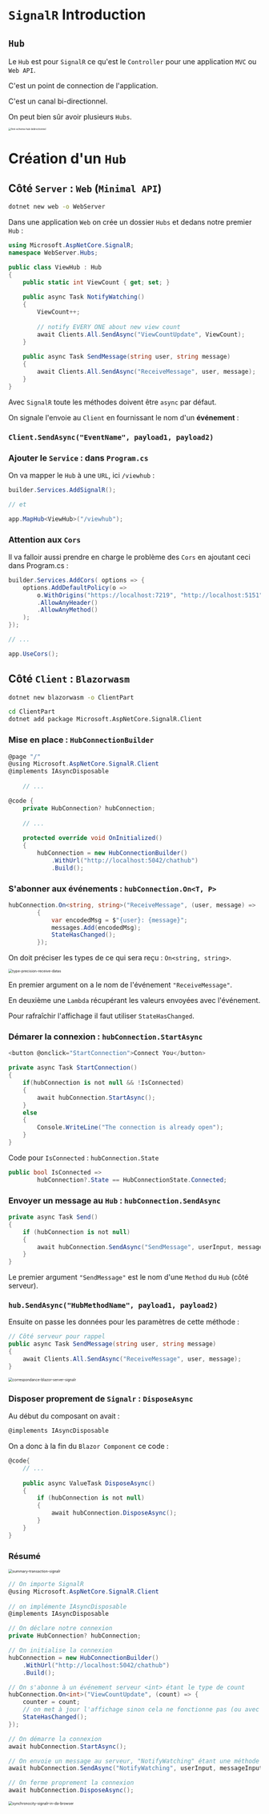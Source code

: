 # `SignalR` Introduction



## `Hub`

Le `Hub` est pour `SignalR` ce qu'est le `Controller` pour une application `MVC` ou `Web API`.

C'est un point de connection de l'application.

C'est un canal bi-directionnel.

On peut bien sûr avoir plusieurs `Hubs`.

<img src="assets/first-schema-hub-bidirectionnel.png" alt="first-schema-hub-bidirectionnel" style="zoom: 33%;" />



# Création d'un `Hub`



## Côté `Server` : `Web` (`Minimal API`)

```bash
dotnet new web -o WebServer
```



Dans une application `Web` on crée un dossier `Hubs` et dedans notre premier `Hub` :

```cs
using Microsoft.AspNetCore.SignalR;
namespace WebServer.Hubs;

public class ViewHub : Hub
{
    public static int ViewCount { get; set; }
    
    public async Task NotifyWatching()
    {
        ViewCount++;
        
        // notify EVERY ONE about new view count
        await Clients.All.SendAsync("ViewCountUpdate", ViewCount);
    }
    
    public async Task SendMessage(string user, string message)
    {
        await Clients.All.SendAsync("ReceiveMessage", user, message);
    }
}
```

Avec `SignalR` toute les méthodes doivent être `async` par défaut.

On signale l'envoie au `Client` en fournissant le nom d'un **événement** :

### `Client.SendAsync("EventName", payload1, payload2)`

### Ajouter le `Service` : dans `Program.cs`

On va mapper le `Hub` à une `URL`, ici `/viewhub` :

```cs
builder.Services.AddSignalR();

// et

app.MapHub<ViewHub>("/viewhub");
```



### Attention aux `Cors`

Il va falloir aussi prendre en charge le problème des `Cors` en ajoutant ceci dans Program.cs :

```cs
builder.Services.AddCors( options => {
    options.AddDefaultPolicy(o => 
        o.WithOrigins("https://localhost:7219", "http://localhost:5151")
        .AllowAnyHeader()
        .AllowAnyMethod()
    );
});

// ...

app.UseCors();
```



## Côté `Client` : `Blazorwasm`

```bash
dotnet new blazorwasm -o ClientPart
```

```bash
cd ClientPart
dotnet add package Microsoft.AspNetCore.SignalR.Client
```



### Mise en place : `HubConnectionBuilder`

```cs
@page "/"
@using Microsoft.AspNetCore.SignalR.Client
@implements IAsyncDisposable
    
    // ...

@code {
    private HubConnection? hubConnection;
    
    // ...
    
    protected override void OnInitialized()
    {  
        hubConnection = new HubConnectionBuilder()
            .WithUrl("http://localhost:5042/chathub")
            .Build();
```



### S'abonner aux événements : `hubConnection.On<T, P>`

```cs
hubConnection.On<string, string>("ReceiveMessage", (user, message) =>
        {
            var encodedMsg = $"{user}: {message}";
            messages.Add(encodedMsg);
            StateHasChanged();
        });
```

On doit préciser les types de ce qui sera reçu : `On<string, string>`.

<img src="assets/type-precision-receive-datas.png" alt="type-precision-receive-datas" style="zoom:50%;" />

En premier argument on a le nom de l'événement `"ReceiveMessage"`.

En deuxième une `Lambda` récupérant les valeurs envoyées avec l'événement.

Pour rafraîchir l'affichage il faut utiliser `StateHasChanged`.



### Démarer la connexion : `hubConnection.StartAsync`

```cs
<button @onclick="StartConnection">Connect You</button>

private async Task StartConnection()
{        
    if(hubConnection is not null && !IsConnected)
    {
        await hubConnection.StartAsync();
    }
    else
    {
        Console.WriteLine("The connection is already open");
    }
}
```

Code pour `IsConnected` : `hubConnection.State`

```cs
public bool IsConnected =>
        hubConnection?.State == HubConnectionState.Connected;
```





### Envoyer un message au `Hub` : `hubConnection.SendAsync`

```cs
private async Task Send()
{
    if (hubConnection is not null)
    {
        await hubConnection.SendAsync("SendMessage", userInput, messageInput);
    }
}
```

Le premier argument `"SendMessage"` est le nom d'une `Method` du `Hub` (côté serveur).

### `hub.SendAsync("HubMethodName", payload1, payload2)`

Ensuite on passe les données pour les paramètres de cette méthode :

```cs
// Côté serveur pour rappel
public async Task SendMessage(string user, string message)
{
    await Clients.All.SendAsync("ReceiveMessage", user, message);
}
```

<img src="assets/correspondance-blazor-server-signalr.png" alt="correspondance-blazor-server-signalr" style="zoom:50%;" />



### Disposer proprement de `Signalr` : `DisposeAsync`

Au début du composant on avait :

```cs
@implements IAsyncDisposable
```

On a donc à la fin du `Blazor Component` ce code :

```cs
@code{
    // ...
    
    public async ValueTask DisposeAsync()
    {
        if (hubConnection is not null)
        {
            await hubConnection.DisposeAsync();
        }
    }
}
```



### Résumé

<img src="assets/summary-transaction-signalr.png" alt="summary-transaction-signalr" style="zoom:50%;" />

```cs
// On importe SignalR
@using Microsoft.AspNetCore.SignalR.Client
    
// on implémente IAsyncDisposable
@implements IAsyncDisposable   

// On déclare notre connexion
private HubConnection? hubConnection;

// On initialise la connexion
hubConnection = new HubConnectionBuilder()
    .WithUrl("http://localhost:5042/chathub")
    .Build();

// On s'abonne à un événement serveur <int> étant le type de count
hubConnection.On<int>("ViewCountUpdate", (count) => {
    counter = count;
    // on met à jour l'affichage sinon cela ne fonctionne pas (ou avec des bugs)
    StateHasChanged();
});

// On démarre la connexion
await hubConnection.StartAsync();

// On envoie un message au serveur, "NotifyWatching" étant une méthode du Hub
await hubConnection.SendAsync("NotifyWatching", userInput, messageInput);

// On ferme proprement la connexion
await hubConnection.DisposeAsync();
```

<img src="assets/synchronocity-signalr-in-da-browser.png" alt="synchronocity-signalr-in-da-browser" style="zoom:50%;" />

